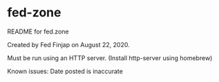 # fed-zone

README for fed.zone

Created by Fed Finjap on August 22, 2020.

Must be run using an HTTP server. (Install http-server using homebrew)

Known issues: Date posted is inaccurate
